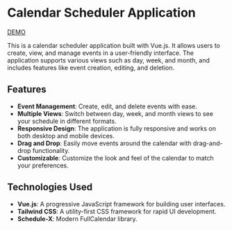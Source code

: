 # Calendar Scheduler Application

[DEMO](https://yaroslavkolbaiev.github.io/calendar-vue/)

This is a calendar scheduler application built with Vue.js. It allows users to create, view, and manage events in a user-friendly interface. The application supports various views such as day, week, and month, and includes features like event creation, editing, and deletion.

## Features

- **Event Management**: Create, edit, and delete events with ease.
- **Multiple Views**: Switch between day, week, and month views to see your schedule in different formats.
- **Responsive Design**: The application is fully responsive and works on both desktop and mobile devices.
- **Drag and Drop**: Easily move events around the calendar with drag-and-drop functionality.
- **Customizable**: Customize the look and feel of the calendar to match your preferences.

## Technologies Used

- **Vue.js**: A progressive JavaScript framework for building user interfaces.
- **Tailwind CSS**: A utility-first CSS framework for rapid UI development.
- **Schedule-X**: Modern FullCalendar library.
